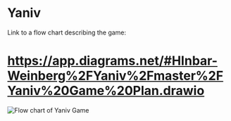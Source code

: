 # Yaniv
Link to a flow chart describing the game:
# https://app.diagrams.net/#HInbar-Weinberg%2FYaniv%2Fmaster%2FYaniv%20Game%20Plan.drawio

![Flow chart of Yaniv Game](/Yaniv-Game-Plan.svg)
